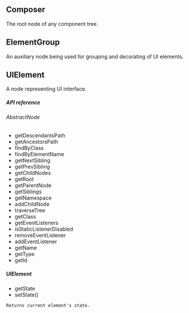 
## Composer
The root node of any component tree.

## ElementGroup
An auxiliary node being used for grouping and decorating of UI elements. 

## UIElement
A node representing UI interface.

##### API reference

###### AbstractNode
* getDescendantsPath
* getAncestorsPath
* findByClass
* findByElementName
* getNextSibling
* getPrevSibling
* getChildNodes
* getRoot
* getParentNode
* getSiblings
* getNamespace
* addChildNode
* traverseTree
* getClass
* getEventListeners
* isStaticListenerDisabled
* removeEventListener
* addEventListener
* getName
* getType
* getId

##### UIElement
* getState
* setState()
```text
Returns current element's state.
```
